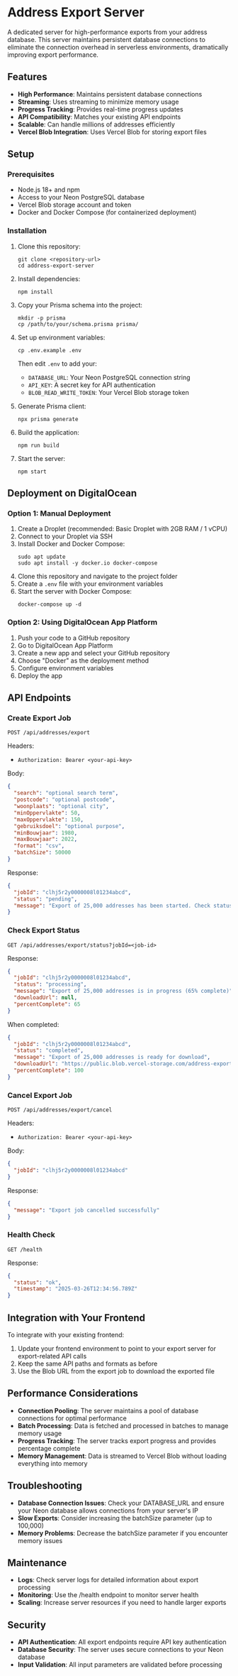 # Address Export Server

A dedicated server for high-performance exports from your address database. This server maintains persistent database connections to eliminate the connection overhead in serverless environments, dramatically improving export performance.

## Features

- **High Performance**: Maintains persistent database connections
- **Streaming**: Uses streaming to minimize memory usage
- **Progress Tracking**: Provides real-time progress updates
- **API Compatibility**: Matches your existing API endpoints
- **Scalable**: Can handle millions of addresses efficiently
- **Vercel Blob Integration**: Uses Vercel Blob for storing export files

## Setup

### Prerequisites

- Node.js 18+ and npm
- Access to your Neon PostgreSQL database
- Vercel Blob storage account and token
- Docker and Docker Compose (for containerized deployment)

### Installation

1. Clone this repository:
   ```
   git clone <repository-url>
   cd address-export-server
   ```

2. Install dependencies:
   ```
   npm install
   ```

3. Copy your Prisma schema into the project:
   ```
   mkdir -p prisma
   cp /path/to/your/schema.prisma prisma/
   ```

4. Set up environment variables:
   ```
   cp .env.example .env
   ```
   Then edit `.env` to add your:
   - `DATABASE_URL`: Your Neon PostgreSQL connection string
   - `API_KEY`: A secret key for API authentication
   - `BLOB_READ_WRITE_TOKEN`: Your Vercel Blob storage token

5. Generate Prisma client:
   ```
   npx prisma generate
   ```

6. Build the application:
   ```
   npm run build
   ```

7. Start the server:
   ```
   npm start
   ```

## Deployment on DigitalOcean

### Option 1: Manual Deployment

1. Create a Droplet (recommended: Basic Droplet with 2GB RAM / 1 vCPU)
2. Connect to your Droplet via SSH
3. Install Docker and Docker Compose:
   ```
   sudo apt update
   sudo apt install -y docker.io docker-compose
   ```
4. Clone this repository and navigate to the project folder
5. Create a `.env` file with your environment variables
6. Start the server with Docker Compose:
   ```
   docker-compose up -d
   ```

### Option 2: Using DigitalOcean App Platform

1. Push your code to a GitHub repository
2. Go to DigitalOcean App Platform
3. Create a new app and select your GitHub repository
4. Choose "Docker" as the deployment method
5. Configure environment variables
6. Deploy the app

## API Endpoints

### Create Export Job

```
POST /api/addresses/export
```

Headers:
- `Authorization: Bearer <your-api-key>`

Body:
```json
{
  "search": "optional search term",
  "postcode": "optional postcode",
  "woonplaats": "optional city",
  "minOppervlakte": 50,
  "maxOppervlakte": 150,
  "gebruiksdoel": "optional purpose",
  "minBouwjaar": 1980,
  "maxBouwjaar": 2022,
  "format": "csv",
  "batchSize": 50000
}
```

Response:
```json
{
  "jobId": "clhj5r2y0000008l01234abcd",
  "status": "pending",
  "message": "Export of 25,000 addresses has been started. Check status at /api/addresses/export/status?jobId=clhj5r2y0000008l01234abcd"
}
```

### Check Export Status

```
GET /api/addresses/export/status?jobId=<job-id>
```

Response:
```json
{
  "jobId": "clhj5r2y0000008l01234abcd",
  "status": "processing",
  "message": "Export of 25,000 addresses is in progress (65% complete)",
  "downloadUrl": null,
  "percentComplete": 65
}
```

When completed:
```json
{
  "jobId": "clhj5r2y0000008l01234abcd",
  "status": "completed",
  "message": "Export of 25,000 addresses is ready for download",
  "downloadUrl": "https://public.blob.vercel-storage.com/address-export-abc123.csv",
  "percentComplete": 100
}
```

### Cancel Export Job

```
POST /api/addresses/export/cancel
```

Headers:
- `Authorization: Bearer <your-api-key>`

Body:
```json
{
  "jobId": "clhj5r2y0000008l01234abcd"
}
```

Response:
```json
{
  "message": "Export job cancelled successfully"
}
```

### Health Check

```
GET /health
```

Response:
```json
{
  "status": "ok",
  "timestamp": "2025-03-26T12:34:56.789Z"
}
```

## Integration with Your Frontend

To integrate with your existing frontend:

1. Update your frontend environment to point to your export server for export-related API calls
2. Keep the same API paths and formats as before
3. Use the Blob URL from the export job to download the exported file

## Performance Considerations

- **Connection Pooling**: The server maintains a pool of database connections for optimal performance
- **Batch Processing**: Data is fetched and processed in batches to manage memory usage
- **Progress Tracking**: The server tracks export progress and provides percentage complete
- **Memory Management**: Data is streamed to Vercel Blob without loading everything into memory

## Troubleshooting

- **Database Connection Issues**: Check your DATABASE_URL and ensure your Neon database allows connections from your server's IP
- **Slow Exports**: Consider increasing the batchSize parameter (up to 100,000)
- **Memory Problems**: Decrease the batchSize parameter if you encounter memory issues

## Maintenance

- **Logs**: Check server logs for detailed information about export processing
- **Monitoring**: Use the /health endpoint to monitor server health
- **Scaling**: Increase server resources if you need to handle larger exports

## Security

- **API Authentication**: All export endpoints require API key authentication
- **Database Security**: The server uses secure connections to your Neon database
- **Input Validation**: All input parameters are validated before processing